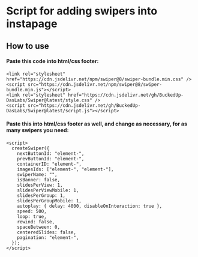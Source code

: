 # Script for adding swipers into instapage

## How to use

#### Paste this code into html/css footer:

```
<link rel="stylesheet" href="https://cdn.jsdelivr.net/npm/swiper@8/swiper-bundle.min.css" />
<script src="https://cdn.jsdelivr.net/npm/swiper@8/swiper-bundle.min.js"></script>
<link rel="stylesheet" href="https://cdn.jsdelivr.net/gh/BuckedUp-DasLabs/Swiper@latest/style.css" />
<script src="https://cdn.jsdelivr.net/gh/BuckedUp-DasLabs/Swiper@latest/script.js"></script>
```


#### Paste this into html/css footer as well, and change as necessary, for as many swipers you need:
```
<script>
  createSwiper({
    nextButtonId: "element-",
    prevButtonId: "element-",
    containerID: "element-",
    imagesIds: ["element-", "element-"],
    swiperName: "",
    isBanner: false,
    slidesPerView: 1,
    slidesPerViewMobile: 1,
    slidesPerGroup: 1,
    slidesPerGroupMobile: 1,
    autoplay: { delay: 4000, disableOnInteraction: true },
    speed: 500,
    loop: true,
    rewind: false,
    spaceBetween: 0,
    centeredSlides: false,
    pagination: "element-",
  });
</script>
```
